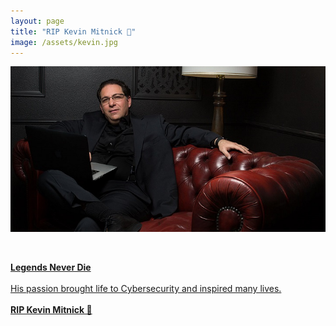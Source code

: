 ```yaml
---
layout: page
title: "RIP Kevin Mitnick 🖤" 
image: /assets/kevin.jpg
---
```


![](/assets/kevin.jpg)

<br>

<a href="https://x.com/hashtag/RIPKevinMitnick" class="no-decoration"><strong>Legends Never Die</strong><br><br>His passion brought life to Cybersecurity and inspired many lives.<br><br><strong>RIP Kevin Mitnick 🖤</strong></a>

